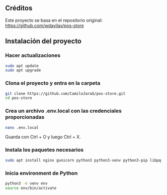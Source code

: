 ## Créditos
Este proyecto se basa en el repositorio original:  
https://github.com/wdavilav/pos-store

## Instalación del proyecto  
### Hacer actualizaciones
```bash
sudo apt update
sudo apt upgrade
```  
### Clona el proyecto y entra en la carpeta
```bash
git clone https://github.com/CamiloJaraG/pos-store.git
cd pos-store
```  
### Crea un archivo .env.local con las credenciales proporcionadas
```bash
nano .env.local
```
Guarda con Ctrl + O y luego Ctrl + X.  
### Instala los paquetes necesarios
```bash
sudo apt install nginx gunicorn python3 python3-venv python3-pip libpq-dev certbot python3-certbot-nginx
```  
### Inicia environment de Python
```bash
python3 -m venv env
source env/bin/activate
```
